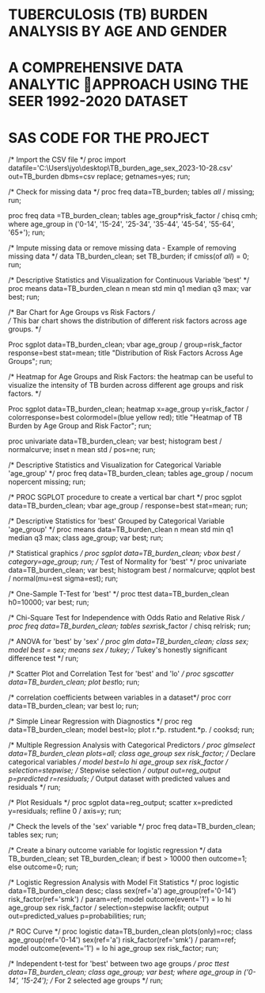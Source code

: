  # TUBERCULOSIS (TB) BURDEN ANALYSIS BY AGE AND GENDER

 # A COMPREHENSIVE DATA ANALYTIC APPROACH USING THE SEER 1992-2020 DATASET

# SAS CODE FOR THE PROJECT 
/* Import the CSV file */
proc import datafile='C:\Users\jyo\desktop\TB_burden_age_sex_2023-10-28.csv'
    out=TB_burden
    dbms=csv
    replace;
    getnames=yes;
run;

/* Check for missing data */
proc freq data=TB_burden;
  tables _all_ / missing;
run;

proc freq data =TB_burden_clean;
  tables age_group*risk_factor / chisq cmh;
  where age_group in ('0-14', '15-24', '25-34', '35-44', '45-54', '55-64', '65+');
run;

/* Impute missing data or remove missing data - Example of removing missing data */
data TB_burden_clean;
  set TB_burden;
  if cmiss(of _all_) = 0;
run;

/* Descriptive Statistics and Visualization for Continuous Variable 'best' */
proc means data=TB_burden_clean n mean std min q1 median q3 max;
  var best;
run;

 /* Bar Chart for Age Groups vs Risk Factors */  
/* This bar chart shows the distribution of different risk factors across age groups. */

Proc sgplot data=TB_burden_clean;
  vbar age_group / group=risk_factor response=best stat=mean;
  title "Distribution of Risk Factors Across Age Groups";
run;

/* Heatmap for Age Groups and Risk Factors:
the heatmap can be useful to visualize the intensity of TB burden across different age groups and risk factors. */


Proc sgplot data=TB_burden_clean;
  heatmap x=age_group y=risk_factor / colorresponse=best colormodel=(blue yellow red);
  title "Heatmap of TB Burden by Age Group and Risk Factor";
run;


proc univariate data=TB_burden_clean;
  var best;
  histogram best / normalcurve;
  inset n mean std / pos=ne;
run;

/* Descriptive Statistics and Visualization for Categorical Variable 'age_group' */
proc freq data=TB_burden_clean;
  tables age_group / nocum nopercent missing;
run;

/* PROC SGPLOT procedure to create a vertical bar chart */
proc sgplot data=TB_burden_clean;
  vbar age_group / response=best stat=mean;
run;

/* Descriptive Statistics for 'best' Grouped by Categorical Variable 'age_group' */
proc means data=TB_burden_clean n mean std min q1 median q3 max;
  class age_group;
  var best;
run;

/* Statistical graphics */
proc sgplot data=TB_burden_clean;
  vbox best / category=age_group;
run;
/* Test of Normality for 'best' */
proc univariate data=TB_burden_clean;
  var best;
  histogram best / normalcurve;
  qqplot best / normal(mu=est sigma=est);
run;

/* One-Sample T-Test for 'best' */
proc ttest data=TB_burden_clean h0=10000;
  var best;
run;

/* Chi-Square Test for Independence with Odds Ratio and Relative Risk */
proc freq data=TB_burden_clean;
  tables sex*risk_factor / chisq relrisk;
run;

/* ANOVA for 'best' by 'sex' */
proc glm data=TB_burden_clean;
  class sex;
  model best = sex;
  means sex / tukey; /* Tukey's honestly significant difference test */
run;

/* Scatter Plot and Correlation Test for 'best' and 'lo' */
proc sgscatter data=TB_burden_clean;
  plot best*lo;
run;

/* correlation coefficients between variables in a dataset*/
proc corr data=TB_burden_clean;
  var best lo;
run;

/* Simple Linear Regression with Diagnostics */
proc reg data=TB_burden_clean;
  model best=lo;
  plot r.*p. rstudent.*p. / cooksd;
run; 








/* Multiple Regression Analysis with Categorical Predictors */
proc glmselect data=TB_burden_clean plots=all;
  class age_group sex risk_factor; /* Declare categorical variables */
  model best=lo hi age_group sex risk_factor / selection=stepwise; /* Stepwise selection */
  output out=reg_output p=predicted r=residuals; /* Output dataset with predicted values and residuals */
run;


/* Plot Residuals */
proc sgplot data=reg_output;
  scatter x=predicted y=residuals;
  refline 0 / axis=y;
run;


/* Check the levels of the 'sex' variable */
proc freq data=TB_burden_clean;
  tables sex;
run;


/* Create a binary outcome variable for logistic regression */
data TB_burden_clean;
  set TB_burden_clean;
  if best > 10000 then outcome=1;
  else outcome=0;
run;

/* Logistic Regression Analysis with Model Fit Statistics */
proc logistic data=TB_burden_clean desc;
  class sex(ref='a') age_group(ref='0-14') risk_factor(ref='smk') / param=ref;
  model outcome(event='1') = lo hi age_group sex risk_factor / selection=stepwise lackfit;
  output out=predicted_values p=probabilities;
run;


/* ROC Curve */
proc logistic data=TB_burden_clean plots(only)=roc;
  class age_group(ref='0-14') sex(ref='a') risk_factor(ref='smk') / param=ref;
  model outcome(event='1') = lo hi age_group sex risk_factor;
run;


/* Independent t-test for 'best' between two age groups */
proc ttest data=TB_burden_clean;
  class age_group;
  var best;
  where age_group in ('0-14', '15-24'); /* For 2 selected age groups */
run;

